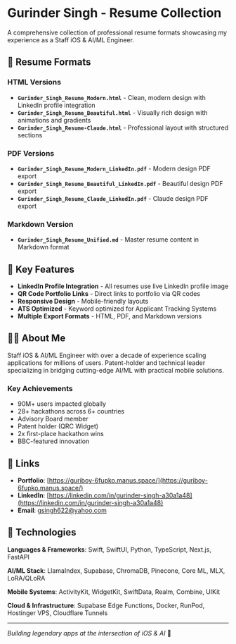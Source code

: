 # Gurinder Singh - Resume Collection

A comprehensive collection of professional resume formats showcasing my experience as a Staff iOS & AI/ML Engineer.

## 📄 Resume Formats

### HTML Versions
- **`Gurinder_Singh_Resume_Modern.html`** - Clean, modern design with LinkedIn profile integration
- **`Gurinder_Singh_Resume_Beautiful.html`** - Visually rich design with animations and gradients
- **`Gurinder_Singh_Resume-Claude.html`** - Professional layout with structured sections

### PDF Versions
- **`Gurinder_Singh_Resume_Modern_LinkedIn.pdf`** - Modern design PDF export
- **`Gurinder_Singh_Resume_Beautiful_LinkedIn.pdf`** - Beautiful design PDF export
- **`Gurinder_Singh_Resume_Claude_LinkedIn.pdf`** - Claude design PDF export

### Markdown Version
- **`Gurinder_Singh_Resume_Unified.md`** - Master resume content in Markdown format

## 🚀 Key Features

- **LinkedIn Profile Integration** - All resumes use live LinkedIn profile image
- **QR Code Portfolio Links** - Direct links to portfolio via QR codes
- **Responsive Design** - Mobile-friendly layouts
- **ATS Optimized** - Keyword optimized for Applicant Tracking Systems
- **Multiple Export Formats** - HTML, PDF, and Markdown versions

## 👨‍💻 About Me

Staff iOS & AI/ML Engineer with over a decade of experience scaling applications for millions of users. Patent-holder and technical leader specializing in bridging cutting-edge AI/ML with practical mobile solutions.

### Key Achievements
- 90M+ users impacted globally
- 28+ hackathons across 6+ countries
- Advisory Board member
- Patent holder (QRC Widget)
- 2x first-place hackathon wins
- BBC-featured innovation

## 🔗 Links

- **Portfolio**: [https://guriboy-6fupko.manus.space/](https://guriboy-6fupko.manus.space/)
- **LinkedIn**: [https://linkedin.com/in/gurinder-singh-a30a1a48](https://linkedin.com/in/gurinder-singh-a30a1a48)
- **Email**: gsingh622@yahoo.com

## 📱 Technologies

**Languages & Frameworks**: Swift, SwiftUI, Python, TypeScript, Next.js, FastAPI

**AI/ML Stack**: LlamaIndex, Supabase, ChromaDB, Pinecone, Core ML, MLX, LoRA/QLoRA

**Mobile Systems**: ActivityKit, WidgetKit, SwiftData, Realm, Combine, UIKit

**Cloud & Infrastructure**: Supabase Edge Functions, Docker, RunPod, Hostinger VPS, Cloudflare Tunnels

---

*Building legendary apps at the intersection of iOS & AI* 🚀
